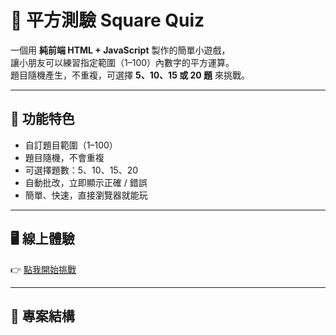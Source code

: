 # 📐 平方測驗 Square Quiz

一個用 **純前端 HTML + JavaScript** 製作的簡單小遊戲，  
讓小朋友可以練習指定範圍（1–100）內數字的平方運算。  
題目隨機產生，不重複，可選擇 **5、10、15 或 20 題** 來挑戰。

---

## 🚀 功能特色
- 自訂題目範圍（1–100）
- 題目隨機，不會重複
- 可選擇題數：5、10、15、20
- 自動批改，立即顯示正確 / 錯誤
- 簡單、快速，直接瀏覽器就能玩

---

## 🖥️ 線上體驗
👉 [點我開始挑戰](https://chimungwu.github.io/quizgame/)  

---

## 📂 專案結構
